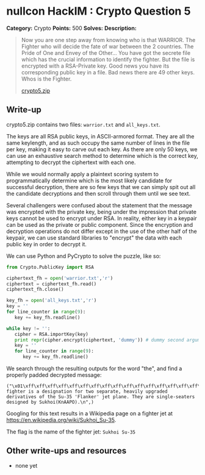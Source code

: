 # nullcon HackIM : Crypto Question 5

**Category:** Crypto
**Points:** 500
**Solves:** 
**Description:**

> Now you are one step away from knowing who is that WARRIOR. The Fighter who will decide the fate of war between the 2 countries. The Pride of One and Envey of the Other... You have got the secrete file which has the crucial information to identify the fighter. But the file is encrypted with a RSA-Private key. Good news you have its corresponding public key in a file. Bad news there are 49 other keys. Whos is the Fighter.
> 
> 
> [crypto5.zip](./crypto5.zip)


## Write-up

crypto5.zip contains two files: `warrior.txt` and `all_keys.txt`.

The keys are all RSA public keys, in ASCII-armored format. They are all the same keylength, and as such occupy the same number of lines in the file per key, making it easy to carve out each key. As there are only 50 keys, we can use an exhaustive search method to determine which is the correct key, attempting to decrypt the ciphertext with each one.

While we would normally apply a plaintext scoring system to programmatically determine which is the most likely candidate for successful decryption, there are so few keys that we can simply spit out all the candidate decryptions and then scroll through them until we see text.

Several challengers were confused about the statement that the message was encrypted with the private key, being under the impression that private keys cannot be used to encrypt under RSA. In reality, either key in a keypair can be used as the private or public component. Since the encryption and decryption operations do not differ except in the use of the other half of the keypair, we can use standard libraries to "encrypt" the data with each public key in order to decrypt it.

We can use Python and PyCrypto to solve the puzzle, like so:

~~~Python
from Crypto.PublicKey import RSA

ciphertext_fh = open('warrior.txt','r')
ciphertext = ciphertext_fh.read()
ciphertext_fh.close()

key_fh = open('all_keys.txt','r')
key = ''
for line_counter in range(9):
   key += key_fh.readline()

while key != '':
   cipher = RSA.importKey(key)
   print repr(cipher.encrypt(ciphertext, 'dummy')) # dummy second argument for compatibility
   key = ''
   for line_counter in range(9):
      key += key_fh.readline()
~~~

We search through the resulting outputs for the word "the", and find a properly padded decrypted message:

~~~
("\x01\xff\xff\xff\xff\xff\xff\xff\xff\xff\xff\xff\xff\xff\xff\xff\xff\xff\xff\xff\xff\xff\xff\xff\xff\xff\xff\xff\xff\xff\xff\xff\xff\xff\xff\xff\xff\xff\xff\xff\xff\xff\xff\xff\xff\xff\xff\xff\xff\xff\xff\xff\xff\xff\xff\xff\xff\xff\xff\xff\xff\xff\xff\xff\xff\xff\xff\xff\xff\xff\xff\xff\xff\xff\xff\xff\xff\xff\xff\xff\xff\xff\xff\xff\xff\xff\xff\xff\xff\xff\xff\x00This fighter is a designation for two separate, heavily upgraded derivatives of the Su-35 'Flanker' jet plane. They are single-seaters designed by Sukhoi(KnAAPO).\n",)
~~~

Googling for this text results in a Wikipedia page on a fighter jet at https://en.wikipedia.org/wiki/Sukhoi_Su-35.

The flag is the name of the fighter jet: `Sukhoi Su-35`

## Other write-ups and resources

* none yet
